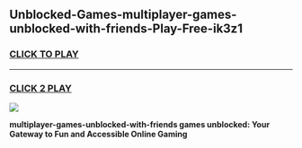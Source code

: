 
## Unblocked-Games-multiplayer-games-unblocked-with-friends-Play-Free-ik3z1
<h3>
<a href="https://premium76.site?title=multiplayer-games-unblocked-with-friends&ref=23A">CLICK TO PLAY</a></h3>
<hr>

<h3>
<a href="https://premium76.site?title=multiplayer-games-unblocked-with-friends&ref=23A">CLICK 2 PLAY</a>
  
</h3>

<a href="https://premium76.site?title=multiplayer-games-unblocked-with-friends&ref=23A"><img src="https://clearcache.store/games.png"></a>


**multiplayer-games-unblocked-with-friends games unblocked: Your Gateway to Fun and Accessible Online Gaming**
